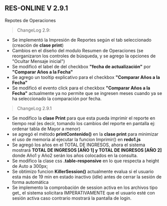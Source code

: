 ## RES-ONLINE V 2.9.1
Repotes de Operaciones

>ChangeLog 2.9:

* Se implementó la Impresión de Reportes según el tab seleccionado (creación de **clase print**)
* Cambios en el diseño del modulo Resumen de Operaciones (se reorganizaron los controles de búsqueda, y se agrego la opciones de "Ocultar Mensaje inicial")
* Se modificó el label de del checkbox **"fecha de actualización"** por **"Comparar Años a la Fecha"**
* Se agrego un tooltip explicativo para el checkbox **"Comparar Años a la Fecha"**
* Se modificó el evento click para el checkbox **"Comparar Años a la Fecha"** actualmente ya no permite que se ingresen meses cuando ya se ha seleccionado la comparación por fecha.

>ChangeLog 2.9.1

* Se modifico la **clase Print** para que esta pueda imprimir el reporte en tiempo real (es decir, tomando los cambios del reporte en pantalla ej: ordenar tabla de Mayor a menor)
* se agregó el método **printContenido()** en la **clase print** para minimizar el uso de memoria al ejecutar la funcion Imprimir() en **redo1.js**
* Se agregó los años en el TOTAL DE INGRESOS, ahora el sistema mostrará **TOTAL DE INGRESOS [AÑO 1] y TOTAL DE INGRESOS [AÑO 2]** donde Año1 y Año2 serán los años colocados en la consulta.
* Se modifico la clase css **.table-responsive** en lo que respecta a height de Auto a 300px;
* Se obtimizo funcion **KillerSession()** actualmente evalua si el usuario esta más de 19 min en estado inactivo (idle) antes de cerrar la sesión de forma automática
* Se implemento la comprobación de session activa en los archivos tipo get_ el sistema solicitara IMPERATIVAMENTE que el usuario esté con sesión activa caso contrario mostrará la pantalla de login.
